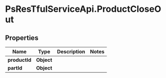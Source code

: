 # PsResTfulServiceApi.ProductCloseOut

## Properties
Name | Type | Description | Notes
------------ | ------------- | ------------- | -------------
**productId** | **Object** |  | 
**partId** | **Object** |  | 
